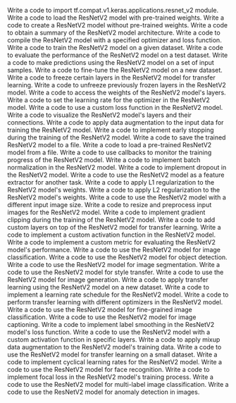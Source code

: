 Write a code to import tf.compat.v1.keras.applications.resnet_v2 module.
Write a code to load the ResNetV2 model with pre-trained weights.
Write a code to create a ResNetV2 model without pre-trained weights.
Write a code to obtain a summary of the ResNetV2 model architecture.
Write a code to compile the ResNetV2 model with a specified optimizer and loss function.
Write a code to train the ResNetV2 model on a given dataset.
Write a code to evaluate the performance of the ResNetV2 model on a test dataset.
Write a code to make predictions using the ResNetV2 model on a set of input samples.
Write a code to fine-tune the ResNetV2 model on a new dataset.
Write a code to freeze certain layers in the ResNetV2 model for transfer learning.
Write a code to unfreeze previously frozen layers in the ResNetV2 model.
Write a code to access the weights of the ResNetV2 model's layers.
Write a code to set the learning rate for the optimizer in the ResNetV2 model.
Write a code to use a custom loss function in the ResNetV2 model.
Write a code to visualize the ResNetV2 model's layers and their connections.
Write a code to apply data augmentation to the input data for training the ResNetV2 model.
Write a code to implement early stopping during the training of the ResNetV2 model.
Write a code to save the trained ResNetV2 model to a file.
Write a code to load a pre-trained ResNetV2 model from a file.
Write a code to use callbacks to monitor the training progress of the ResNetV2 model.
Write a code to implement batch normalization in the ResNetV2 model.
Write a code to implement dropout in the ResNetV2 model.
Write a code to use the ResNetV2 model as a feature extractor for another task.
Write a code to apply L1 regularization to the ResNetV2 model's weights.
Write a code to apply L2 regularization to the ResNetV2 model's weights.
Write a code to use the ResNetV2 model with a different input image size.
Write a code to resize and preprocess input images for the ResNetV2 model.
Write a code to implement gradient clipping during the training of the ResNetV2 model.
Write a code to add custom layers on top of the ResNetV2 model for transfer learning.
Write a code to implement a custom activation function in the ResNetV2 model.
Write a code to implement a custom metric for evaluating the ResNetV2 model's performance.
Write a code to use the ResNetV2 model for image classification.
Write a code to use the ResNetV2 model for object detection.
Write a code to use the ResNetV2 model for image segmentation.
Write a code to use the ResNetV2 model for style transfer.
Write a code to use the ResNetV2 model for image generation.
Write a code to apply transfer learning using the ResNetV2 model on a new dataset.
Write a code to implement a learning rate schedule for the ResNetV2 model.
Write a code to perform transfer learning with different optimizers in the ResNetV2 model.
Write a code to use the ResNetV2 model for fine-grained image classification.
Write a code to use the ResNetV2 model for image captioning.
Write a code to implement label smoothing in the ResNetV2 model's loss function.
Write a code to use the ResNetV2 model with a custom activation function in specific layers.
Write a code to apply mixup data augmentation to the ResNetV2 model's training data.
Write a code to use the ResNetV2 model for transfer learning on a small dataset.
Write a code to implement cyclical learning rates for the ResNetV2 model.
Write a code to use the ResNetV2 model for face recognition.
Write a code to implement focal loss in the ResNetV2 model's training process.
Write a code to use the ResNetV2 model for multi-label image classification.
Write a code to use the ResNetV2 model for anomaly detection in images.